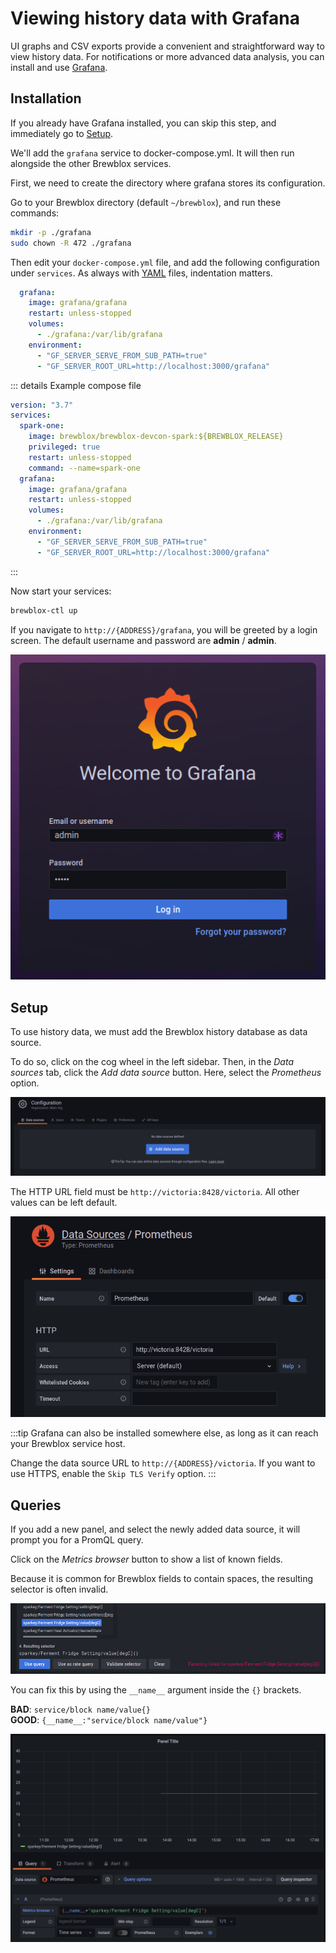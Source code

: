 # Viewing history data with Grafana

UI graphs and CSV exports provide a convenient and straightforward way to view history data.
For notifications or more advanced data analysis,
you can install and use [Grafana](https://grafana.com/).

## Installation

If you already have Grafana installed, you can skip this step, and immediately go to [Setup](#setup).

We'll add the `grafana` service to docker-compose.yml.
It will then run alongside the other Brewblox services.

First, we need to create the directory where grafana stores its configuration.

Go to your Brewblox directory (default `~/brewblox`), and run these commands:

```sh
mkdir -p ./grafana
sudo chown -R 472 ./grafana
```

Then edit your `docker-compose.yml` file, and add the following configuration under `services`.
As always with [YAML](https://learnxinyminutes.com/docs/yaml/) files, indentation matters.

```yaml
  grafana:
    image: grafana/grafana
    restart: unless-stopped
    volumes:
      - ./grafana:/var/lib/grafana
    environment:
      - "GF_SERVER_SERVE_FROM_SUB_PATH=true"
      - "GF_SERVER_ROOT_URL=http://localhost:3000/grafana"
```

::: details Example compose file
```yaml
version: "3.7"
services:
  spark-one:
    image: brewblox/brewblox-devcon-spark:${BREWBLOX_RELEASE}
    privileged: true
    restart: unless-stopped
    command: --name=spark-one
  grafana:
    image: grafana/grafana
    restart: unless-stopped
    volumes:
      - ./grafana:/var/lib/grafana
    environment:
      - "GF_SERVER_SERVE_FROM_SUB_PATH=true"
      - "GF_SERVER_ROOT_URL=http://localhost:3000/grafana"
```
:::

Now start your services:

```sh
brewblox-ctl up
```

If you navigate to `http://{ADDRESS}/grafana`, you will be greeted by a login screen.
The default username and password are **admin** / **admin**.

![Grafana login](../images/grafana-login.png)

## Setup

To use history data, we must add the Brewblox history database as data source.

To do so, click on the cog wheel in the left sidebar.
Then, in the *Data sources* tab, click the *Add data source* button.
Here, select the *Prometheus* option.

![Add datasource](../images/grafana-add-source.png)

The HTTP URL field must be `http://victoria:8428/victoria`.
All other values can be left default.

![Setup datasource](../images/grafana-datasource.png)

:::tip
Grafana can also be installed somewhere else, as long as it can reach your Brewblox service host.

Change the data source URL to `http://{ADDRESS}/victoria`.
If you want to use HTTPS, enable the `Skip TLS Verify` option.
:::

## Queries

If you add a new panel, and select the newly added data source,
it will prompt you for a PromQL query.

Click on the *Metrics browser* button to show a list of known fields.

Because it is common for Brewblox fields to contain spaces,
the resulting selector is often invalid.

![Invalid selector](../images/grafana-invalid-selector.png)

You can fix this by using the `__name__` argument inside the `{}` brackets.

**BAD**: `service/block name/value{}`<br>
**GOOD**: `{__name__:"service/block name/value"}`

![Valid selector](../images/grafana-valid-selector.png)
